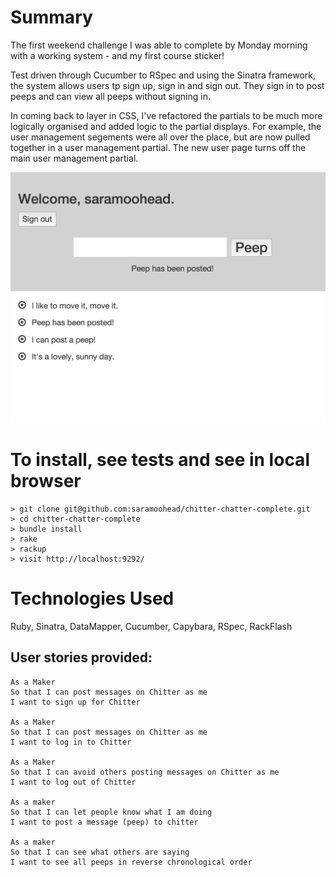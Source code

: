 
Summary
=================

The first weekend challenge I was able to complete by Monday morning with a working system - and my first course sticker! 

Test driven through Cucumber to RSpec and using the Sinatra framework, the system allows users tp sign up, sign in and sign out. They sign in to post peeps and can view all peeps without signing in.

In coming back to layer in CSS, I've refactored the partials to be much more logically organised and added logic to the partial displays. For example, the user management segements were all over the place, but are now pulled together in a user management partial. The new user page turns off the main user management partial.

<img src="public/chitter_screen_shot.png">



To install, see tests and see in local browser
=================
```
> git clone git@github.com:saramoohead/chitter-chatter-complete.git
> cd chitter-chatter-complete
> bundle install
> rake
> rackup
> visit http://localhost:9292/
```

Technologies Used
=================

Ruby, Sinatra, DataMapper, Cucumber, Capybara, RSpec, RackFlash


User stories provided:
-------

```
As a Maker
So that I can post messages on Chitter as me
I want to sign up for Chitter

As a Maker
So that I can post messages on Chitter as me
I want to log in to Chitter

As a Maker
So that I can avoid others posting messages on Chitter as me
I want to log out of Chitter

As a maker
So that I can let people know what I am doing  
I want to post a message (peep) to chitter

As a maker
So that I can see what others are saying  
I want to see all peeps in reverse chronological order
```

